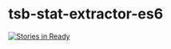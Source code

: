 # tsb-stat-extractor-es6

[![Stories in Ready](https://badge.waffle.io/retro-games/tsb-stat-extractor-es6.png?label=ready&title=Ready)](http://waffle.io/retro-games/tsb-stat-extractor-es6)